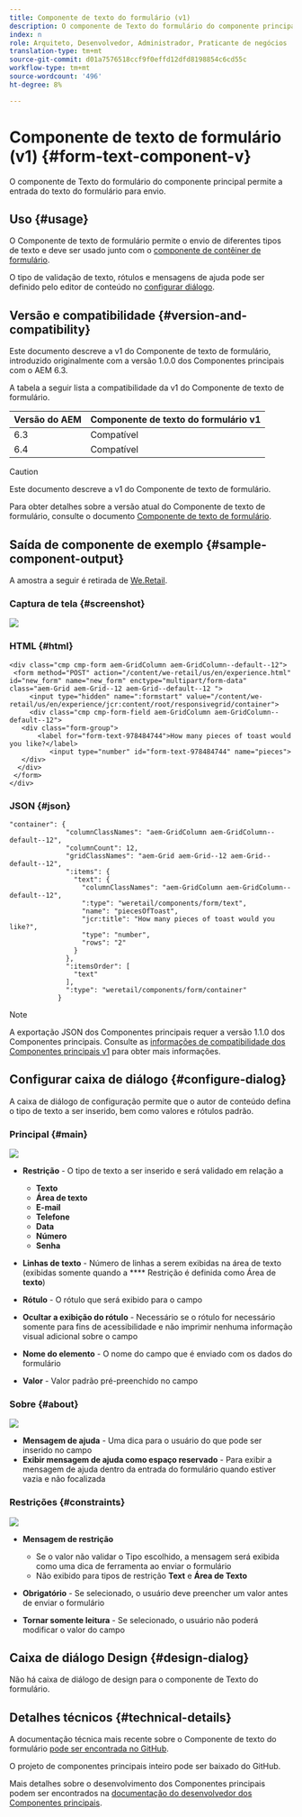 ```yaml
---
title: Componente de texto do formulário (v1)
description: O componente de Texto do formulário do componente principal permite a entrada do texto do formulário para envio.
index: n
role: Arquiteto, Desenvolvedor, Administrador, Praticante de negócios
translation-type: tm+mt
source-git-commit: d01a7576518ccf9f0effd12dfd8198854c6cd55c
workflow-type: tm+mt
source-wordcount: '496'
ht-degree: 8%

---
```



# Componente de texto de formulário (v1) {#form-text-component-v}

O componente de Texto do formulário do componente principal permite a entrada do texto do formulário para envio.

## Uso {#usage}

O Componente de texto de formulário permite o envio de diferentes tipos de texto e deve ser usado junto com o [componente de contêiner de formulário](form-container-v1.md).

O tipo de validação de texto, rótulos e mensagens de ajuda pode ser definido pelo editor de conteúdo no [configurar diálogo](#configure-dialog).

## Versão e compatibilidade {#version-and-compatibility}

Este documento descreve a v1 do Componente de texto de formulário, introduzido originalmente com a versão 1.0.0 dos Componentes principais com o AEM 6.3.

A tabela a seguir lista a compatibilidade da v1 do Componente de texto de formulário.

| Versão do AEM | Componente de texto do formulário v1 |
|--- |--- |
| 6.3 | Compatível |
| 6.4 | Compatível |

>[!CAUTION]
>
>Este documento descreve a v1 do Componente de texto de formulário.
>
>Para obter detalhes sobre a versão atual do Componente de texto de formulário, consulte o documento [Componente de texto de formulário](/help/components/forms/form-text.md).

## Saída de componente de exemplo {#sample-component-output}

A amostra a seguir é retirada de [We.Retail](https://helpx.adobe.com/experience-manager/6-4/sites/developing/using/we-retail.html).

### Captura de tela {#screenshot}

![](/help/assets/chlimage_1-22.png)

### HTML {#html}

```
<div class="cmp cmp-form aem-GridColumn aem-GridColumn--default--12">
 <form method="POST" action="/content/we-retail/us/en/experience.html" id="new_form" name="new_form" enctype="multipart/form-data" class="aem-Grid aem-Grid--12 aem-Grid--default--12 ">
     <input type="hidden" name=":formstart" value="/content/we-retail/us/en/experience/jcr:content/root/responsivegrid/container">
     <div class="cmp cmp-form-field aem-GridColumn aem-GridColumn--default--12">
   <div class="form-group">
       <label for="form-text-978484744">How many pieces of toast would you like?</label>
          <input type="number" id="form-text-978484744" name="pieces">
   </div>
  </div>
 </form>
</div>
```

### JSON {#json}

```
"container": {
              "columnClassNames": "aem-GridColumn aem-GridColumn--default--12",
              "columnCount": 12,
              "gridClassNames": "aem-Grid aem-Grid--12 aem-Grid--default--12",
              ":items": {
                "text": {
                  "columnClassNames": "aem-GridColumn aem-GridColumn--default--12",
                  ":type": "weretail/components/form/text",
                  "name": "piecesOfToast",
                  "jcr:title": "How many pieces of toast would you like?",
                  "type": "number",
                  "rows": "2"
                }
              },
              ":itemsOrder": [
                "text"
              ],
              ":type": "weretail/components/form/container"
            }
```

>[!NOTE]
>
>A exportação JSON dos Componentes principais requer a versão 1.1.0 dos Componentes principais. Consulte as [informações de compatibilidade dos Componentes principais v1](/help/versions.md) para obter mais informações.

## Configurar caixa de diálogo {#configure-dialog}

A caixa de diálogo de configuração permite que o autor de conteúdo defina o tipo de texto a ser inserido, bem como valores e rótulos padrão.

### Principal {#main}

![](/help/assets/chlimage_1-23.png)

* **Restrição**  - O tipo de texto a ser inserido e será validado em relação a

   * **Texto**
   * **Área de texto**
   * **E-mail**
   * **Telefone**
   * **Data**
   * **Número**
   * **Senha**

* **Linhas de texto**  - Número de linhas a serem exibidas na área de texto (exibidas somente quando a  **** Restrição é definida como Área de  **texto**)

* **Rótulo**  - O rótulo que será exibido para o campo
* **Ocultar a exibição do rótulo**  - Necessário se o rótulo for necessário somente para fins de acessibilidade e não imprimir nenhuma informação visual adicional sobre o campo
* **Nome do elemento**  - O nome do campo que é enviado com os dados do formulário
* **Valor**  - Valor padrão pré-preenchido no campo

### Sobre {#about}

![](/help/assets/chlimage_1-24.png)

* **Mensagem de ajuda**  - Uma dica para o usuário do que pode ser inserido no campo
* **Exibir mensagem de ajuda como espaço reservado**  - Para exibir a mensagem de ajuda dentro da entrada do formulário quando estiver vazia e não focalizada

### Restrições {#constraints}

![](/help/assets/chlimage_1-25.png)

* **Mensagem de restrição**

   * Se o valor não validar o Tipo escolhido, a mensagem será exibida como uma dica de ferramenta ao enviar o formulário
   * Não exibido para tipos de restrição **Text** e **Área de Texto**

* **Obrigatório**  - Se selecionado, o usuário deve preencher um valor antes de enviar o formulário
* **Tornar somente leitura**  - Se selecionado, o usuário não poderá modificar o valor do campo

## Caixa de diálogo Design {#design-dialog}

Não há caixa de diálogo de design para o componente de Texto do formulário.

## Detalhes técnicos {#technical-details}

A documentação técnica mais recente sobre o Componente de texto do formulário [pode ser encontrada no GitHub](https://github.com/adobe/aem-core-wcm-components/tree/master/content/src/content/jcr_root/apps/core/wcm/components/form/text/v1/text).

O projeto de componentes principais inteiro pode ser baixado do GitHub.

Mais detalhes sobre o desenvolvimento dos Componentes principais podem ser encontrados na [documentação do desenvolvedor dos Componentes principais](/help/developing/overview.md).
